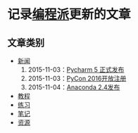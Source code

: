 # 记录[编程派](http://codingpy.com)更新的文章

## 文章类别
- [新闻](http://codingpy.com/category/news)
  1. 2015-11-03：[Pycharm 5 正式发布](http://www.codingpy.com/article/jetbrains-releases-pycharm5/)
  2. 2015-11-03：[PyCon 2016开放注册](http://www.codingpy.com/article/pycon2016-open-for-registration/)
  3. 2015-11-04：[Anaconda 2.4发布](http://www.codingpy.com/article/continuum-releases-anaconda2.4/)
- [教程](http://codingpy.com/category/tutorials)
- [练习](http://codingpy.com/category/katas)
- [笔记](http://codingpy.com/category/notes)
- [资源](http://codingpy.com/category/downloads)
